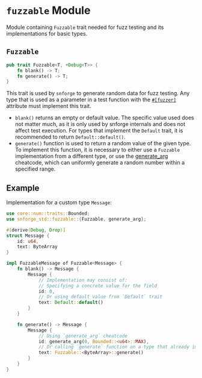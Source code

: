 # `fuzzable` Module

Module containing `Fuzzable` trait needed for fuzz testing and its implementations for basic types.

## `Fuzzable`

```rust
pub trait Fuzzable<T, +Debug<T>> {
    fn blank() -> T;
    fn generate() -> T;
}
```

This trait is used by `snforge` to generate random data for fuzz testing.
Any type that is used as a parameter in a test function with the [`#[fuzzer]`](../../testing/test-attributes.md#fuzzer) attribute must implement this trait.

- `blank()` returns an empty or default value. The specific value used does not matter much, as it is only used by snforge internals and does not affect test execution. For types that implement the `Default` trait, it is recommended to return `Default::default()`.
- `generate()` function is used to return a random value of the given type. To implement this function, it is necessary to either use a `Fuzzable` implementation from a different type,
or use the [generate_arg](../cheatcodes/generate_arg.md) cheatcode, which can uniformly generate a random number within a specified range.

## Example

Implementation for a custom type `Message`:

```rust
use core::num::traits::Bounded;
use snforge_std::fuzzable::{Fuzzable, generate_arg};

#[derive(Debug, Drop)]
struct Message {
    id: u64,
    text: ByteArray
}

impl FuzzableMessage of Fuzzable<Message> {
    fn blank() -> Message {
        Message {
            // Implementation may consist of:
            // Specifying a concrete value for the field
            id: 0,
            // Or using default value from `Default` trait
            text: Default::default()
        }
    }

    fn generate() -> Message {
        Message {
            // Using `generate_arg` cheatcode
            id: generate_arg(0, Bounded::<u64>::MAX),
            // Or calling `generate` function on a type that already implements `Fuzzable`
            text: Fuzzable::<ByteArray>::generate()
        }
    }
}
```
